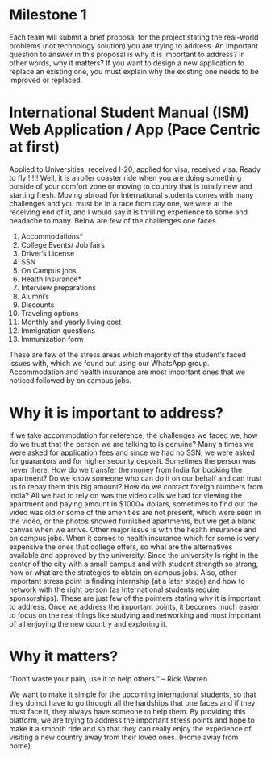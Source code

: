 # Milestone 1
Each team will submit a brief proposal for the project stating the real-world problems (not technology solution) you are trying to address. An important question to answer in this proposal is why it is important to address? In other words, why it matters? If you want to design a new application to replace an existing one, you must explain why the existing one needs to be improved or replaced.

# International Student Manual (ISM) Web Application / App (Pace Centric at first)
Applied to Universities, received I-20, applied for visa, received visa. Ready to fly!!!!!! 
Well, it is a roller coaster ride when you are doing something outside of your comfort zone or moving to country that is totally new and starting fresh.
Moving abroad for international students comes with many challenges and you must be in a race from day one, we were at the receiving end of it, and I would say it is thrilling experience to some and headache to many. Below are few of the challenges one faces
1.	Accommodations*
2.	College Events/ Job fairs
3.	Driver’s License
4.	SSN
5.	On Campus jobs
6.	Health Insurance*
7.	Interview preparations
8.	Alumni’s 
9.	Discounts
10.	Traveling options
11.	Monthly and yearly living cost 
12.	Immigration questions
13.	Immunization form

These are few of the stress areas which majority of the student’s faced issues with, which we found out using our WhatsApp group. Accommodation and health insurance are most important ones that we noticed followed by on campus jobs.
# Why it is important to address?
If we take accommodation for reference, the challenges we faced we, how do we trust that the person we are talking to is genuine? Many a times we were asked for application fees and since we had no SSN, we were asked for guarantors and for higher security deposit. Sometimes the person was never there. How do we transfer the money from India for booking the apartment? Do we know someone who can do it on our behalf and can trust us to repay them this big amount? How do we contact foreign numbers from India? All we had to rely on was the video calls we had for viewing the apartment and paying amount in $1000+ dollars, sometimes to find out the video was old or some of the amenities are not present, which were seen in the video, or the photos showed furnished apartments, but we get a blank canvas when we arrive.
Other major issue is with the health insurance and on campus jobs. When it comes to health insurance which for some is very expensive the ones that college offers, so what are the alternatives available and approved by the university. Since the university Is right in the center of the city with a small campus and with student strength so strong, how or what are the strategies to obtain on campus jobs. Also, other important stress point is finding internship (at a later stage) and how to network with the right person (as International students require sponsorships). These are just few of the pointers stating why it is important to address.
Once we address the important points, it becomes much easier to focus on the real things like studying and networking and most important of all enjoying the new country and exploring it.

# Why it matters?
“Don’t waste your pain, use it to help others.” – Rick Warren

We want to make it simple for the upcoming international students, so that they do not have to go through all the hardships that one faces and if they must face it, they always have someone to help them. 
By providing this platform, we are trying to address the important stress points and hope to make it a smooth ride and so that they can really enjoy the experience of visiting a new country away from their loved ones. (Home away from home).
